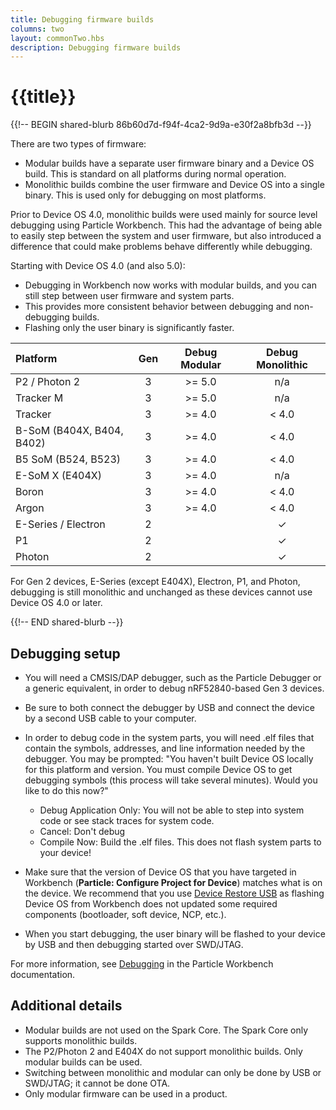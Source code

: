 ```yaml
---
title: Debugging firmware builds
columns: two
layout: commonTwo.hbs
description: Debugging firmware builds
---
```


# {{title}}

{{!-- BEGIN shared-blurb 86b60d7d-f94f-4ca2-9d9a-e30f2a8bfb3d --}}

There are two types of firmware:

- Modular builds have a separate user firmware binary and a Device OS build. This is standard on all platforms during normal operation.
- Monolithic builds combine the user firmware and Device OS into a single binary. This is used only for debugging on most platforms.

Prior to Device OS 4.0, monolithic builds were used mainly for source level debugging using Particle Workbench. This had the advantage of being able to easily step between the system and user firmware, but also introduced a difference that could make problems behave differently while debugging.

Starting with Device OS 4.0 (and also 5.0):

- Debugging in Workbench now works with modular builds, and you can still step between user firmware and system parts.
- This provides more consistent behavior between debugging and non-debugging builds.
- Flashing only the user binary is significantly faster.


| Platform | Gen | Debug Modular | Debug Monolithic |
| :--- | :---: | :---: | :---: |
| P2 / Photon 2 | 3 | >= 5.0 | n/a |
| Tracker M | 3 | >= 5.0 | n/a |
| Tracker | 3 | >= 4.0 | < 4.0 |
| B-SoM (B404X, B404, B402) | 3 | >= 4.0 | < 4.0 |
| B5 SoM (B524, B523) | 3 | >= 4.0 | < 4.0 |
| E-SoM X (E404X) | 3 | >= 4.0 | n/a |
| Boron | 3 | >= 4.0 | < 4.0 |
| Argon | 3 | >= 4.0 | < 4.0 |
| E-Series / Electron | 2 |  | &check; |
| P1 | 2 |  | &check; |
| Photon | 2 |  | &check; |

For Gen 2 devices, E-Series (except E404X), Electron, P1, and Photon, debugging is still monolithic and unchanged as these devices cannot use Device OS 4.0 or later.

{{!-- END shared-blurb --}}


## Debugging setup

- You will need a CMSIS/DAP debugger, such as the Particle Debugger or a generic equivalent, in order to debug nRF52840-based Gen 3 devices.

- Be sure to both connect the debugger by USB and connect the device by a second USB cable to your computer.

- In order to debug code in the system parts, you will need .elf files that contain the symbols, addresses, and line information needed by the debugger. You may be prompted: "You haven't built Device OS locally for this platform and version. You must compile Device OS to get debugging symbols (this process will take several minutes). Would you like to do this now?"
 
  - Debug Application Only: You will not be able to step into system code or see stack traces for system code.
  - Cancel: Don't debug
  - Compile Now: Build the .elf files. This does not flash system parts to your device!

- Make sure that the version of Device OS that you have targeted in Workbench (**Particle: Configure Project for Device**) matches what is on the device. We recommend that you use [Device Restore USB](/tools/device-restore/device-restore-usb/) as flashing Device OS from Workbench does not updated some required components (bootloader, soft device, NCP, etc.).

- When you start debugging, the user binary will be flashed to your device by USB and then debugging started over SWD/JTAG.


For more information, see [Debugging](/getting-started/developer-tools/workbench/#debugging-3rd-generation-) in the Particle Workbench documentation.

## Additional details

- Modular builds are not used on the Spark Core. The Spark Core only supports monolithic builds.
- The P2/Photon 2 and E404X do not support monolithic builds. Only modular builds can be used.
- Switching between monolithic and modular can only be done by USB or SWD/JTAG; it cannot be done OTA.
- Only modular firmware can be used in a product.

